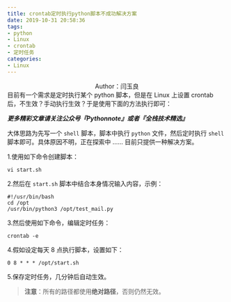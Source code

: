 ```yaml
---
title: crontab定时执行python脚本不成功解决方案
date: 2019-10-31 20:58:36
tags:
- python
- Linux
- crontab
- 定时任务
categories:
- Linux
---
```


 <center>Author：闫玉良</center> 
目前有一个需求是定时执行某个 python 脚本，但是在 Linux 上设置 crontab 后，不生效？手动执行生效？于是使用下面的方法执行即可：

<!--more-->

***更多精彩文章请关注公众号『Pythonnote』或者『全栈技术精选』***

大体思路为先写一个 `shell` 脚本，脚本中执行 `python` 文件，然后定时执行 `shell` 脚本即可。具体原因不明，正在探索中 ...... 目前只提供一种解决方案。

1.使用如下命令创建脚本：

```shell
vi start.sh
```

2.然后在 `start.sh` 脚本中结合本身情况输入内容，示例：

```shell
#!/usr/bin/bash
cd /opt
/usr/bin/python3 /opt/test_mail.py
```

3.然后使用如下命令，编辑定时任务：

```shell
crontab -e
```

4.假如设定每天 8 点执行脚本，设置如下：

```shell
0 8 * * * /opt/start.sh
```

5.保存定时任务，几分钟后自动生效。

> **注意**：所有的路径都使用**绝对路径**，否则仍然无效。
